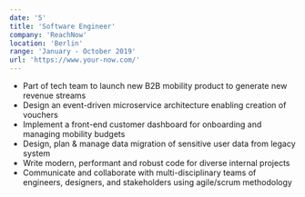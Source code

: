 ```yaml
---
date: '5'
title: 'Software Engineer'
company: 'ReachNow'
location: 'Berlin'
range: 'January - October 2019'
url: 'https://www.your-now.com/'
---
```


- Part of tech team to launch new B2B mobility product to generate new revenue streams
- Design an event-driven microservice architecture enabling creation of vouchers
- Implement a front-end customer dashboard for onboarding and managing mobility budgets
- Design, plan & manage data migration of sensitive user data from legacy system
- Write modern, performant and robust code for diverse internal projects
- Communicate and collaborate with multi-disciplinary teams of engineers, designers, and stakeholders using agile/scrum methodology
